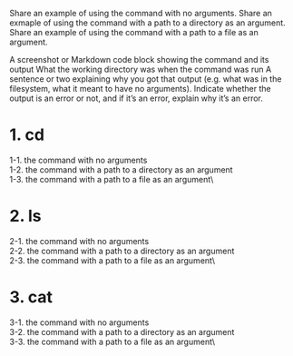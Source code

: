 Share an example of using the command with no arguments.
Share an exmaple of using the command with a path to a directory as an argument.
Share an example of using the command with a path to a file as an argument.

A screenshot or Markdown code block showing the command and its output
What the working directory was when the command was run
A sentence or two explaining why you got that output (e.g. what was in the filesystem, what it meant to have no arguments).
Indicate whether the output is an error or not, and if it’s an error, explain why it’s an error.

# 1. cd
  1-1. the command with no arguments\
  1-2. the command with a path to a directory as an argument\
  1-3. the command with a path to a file as an argument\

# 2. ls
   2-1. the command with no arguments\
   2-2. the command with a path to a directory as an argument\
   2-3. the command with a path to a file as an argument\

# 3. cat
   3-1. the command with no arguments\
   3-2. the command with a path to a directory as an argument\
   3-3. the command with a path to a file as an argument\

